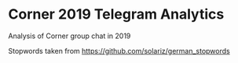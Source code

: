 # Corner 2019 Telegram Analytics

Analysis of Corner group chat in 2019

Stopwords taken from https://github.com/solariz/german_stopwords

